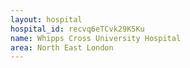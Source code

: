 ```yaml
---
layout: hospital
hospital_id: recvq6eTCvk29K5Ku
name: Whipps Cross University Hospital
area: North East London
---
```

